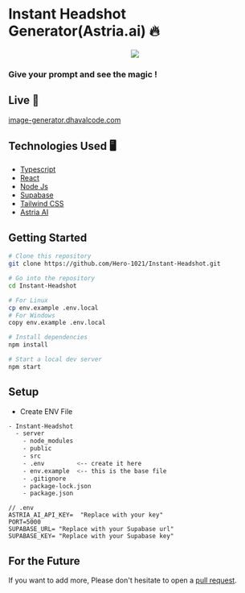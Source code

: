 # Instant Headshot Generator(Astria.ai) 🔥

<p align="center">
    <img src="https://s12.gifyu.com/images/ezgif.com-optimize1442d3fee1d7b4bc.gif"></img>
</p>

### Give your prompt and see the magic !

## Live 🚀

[image-generator.dhavalcode.com](https://instantheadshots.ai)

## Technologies Used 🖥️

- [Typescript](https://www.typescriptlang.org/)
- [React](https://reactjs.org/)
- [Node Js](https://nodejs.org/en)
- [Supabase](https://Supabase.com/)
- [Tailwind CSS](https://tailwindcss.com/)
- [Astria AI](https://Astria.com/)

## Getting Started

```bash
# Clone this repository
git clone https://github.com/Hero-1021/Instant-Headshot.git

# Go into the repository
cd Instant-Headshot

# For Linux
cp env.example .env.local
# For Windows
copy env.example .env.local

# Install dependencies
npm install

# Start a local dev server
npm start
```

## Setup

- Create ENV File

```bash
- Instant-Headshot
  - server
    - node_modules
    - public
    - src
    - .env         <-- create it here
    - env.example  <-- this is the base file
    - .gitignore
    - package-lock.json
    - package.json
```

```env
// .env
ASTRIA_AI_API_KEY=  "Replace with your key"
PORT=5000
SUPABASE_URL= "Replace with your Supabase url"
SUPABASE_KEY= "Replace with your Supabase key"
```

## For the Future

If you want to add more, Please don't hesitate to open a [pull request](https://github.com/Hero-1021/Instant-Headshot/pulls).
